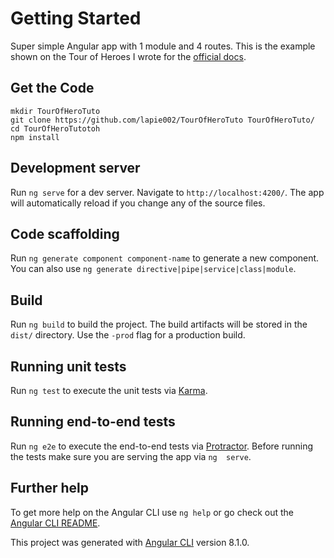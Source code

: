 # Getting Started

Super simple Angular app with 1 module and 4 routes. This is the example shown on the Tour of Heroes I wrote for the [official 
docs](https://angular.io/tutorial).

## Get the Code
```
mkdir TourOfHeroTuto
git clone https://github.com/lapie002/TourOfHeroTuto TourOfHeroTuto/
cd TourOfHeroTutotoh
npm install
```

## Development server

Run `ng serve` for a dev server. Navigate to `http://localhost:4200/`. 
The app will automatically reload if you change any of the source files.

## Code scaffolding

Run `ng generate component component-name` to generate a new component. 
You can also use `ng generate directive|pipe|service|class|module`.

## Build

Run `ng build` to build the project. The build artifacts will be stored 
in the `dist/` directory. Use the `-prod` flag for a production build.

## Running unit tests

Run `ng test` to execute the unit tests via 
[Karma](https://karma-runner.github.io).

## Running end-to-end tests

Run `ng e2e` to execute the end-to-end tests via 
[Protractor](http://www.protractortest.org/).
Before running the tests make sure you are serving the app via `ng 
serve`.

## Further help

To get more help on the Angular CLI use `ng help` or go check out the 
[Angular CLI 
README](https://github.com/angular/angular-cli/blob/master/README.md).

This project was generated with [Angular 
CLI](https://github.com/angular/angular-cli) version 8.1.0.
